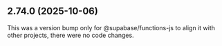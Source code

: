 ## 2.74.0 (2025-10-06)

This was a version bump only for @supabase/functions-js to align it with other projects, there were no code changes.